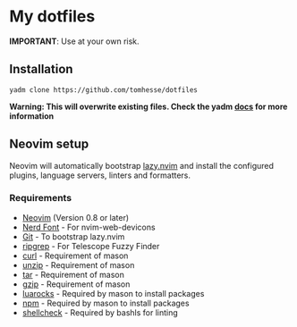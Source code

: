 # My dotfiles

**IMPORTANT**: Use at your own risk.

## Installation

`yadm clone https://github.com/tomhesse/dotfiles`

**Warning: This will overwrite existing files. Check the yadm
[docs](https://yadm.io/docs/getting_started) for more information**

## Neovim setup

Neovim will automatically bootstrap
[lazy.nvim](https://github.com/folke/lazy.nvim) and install the configured
plugins, language servers, linters and formatters.

### Requirements

- [Neovim](https://neovim.io) (Version 0.8 or later)
- [Nerd Font](https://www.nerdfonts.com) - For nvim-web-devicons
- [Git](https://git-scm.com) - To bootstrap lazy.nvim
- [ripgrep](https://github.com/BurnSushi/ripgrep) - For Telescope Fuzzy Finder
- [curl](https://curl.se) - Requirement of mason
- [unzip](https://infozip.sourceforge.net/UnZip.html) - Requirement of mason
- [tar](https://www.gnu.org/software/tar) - Requirement of mason
- [gzip](https://www.gnu.org/software/gzip) - Requirement of mason
- [luarocks](https://luarocks.org) - Required by mason to install packages
- [npm](https://npmjs.com) - Required by mason to install packages
- [shellcheck](https://www.shellcheck.net) - Required by bashls for linting
